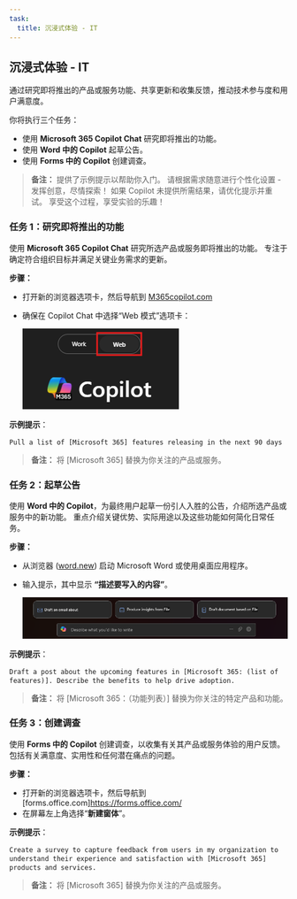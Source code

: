 ```yaml
---
task:
  title: 沉浸式体验 - IT
---
```


## 沉浸式体验 - IT

通过研究即将推出的产品或服务功能、共享更新和收集反馈，推动技术参与度和用户满意度。  

你将执行三个任务：  

- 使用 **Microsoft 365 Copilot Chat** 研究即将推出的功能。  
- 使用 **Word 中的 Copilot** 起草公告。  
- 使用 **Forms 中的 Copilot** 创建调查。  

> **备注：** 提供了示例提示以帮助你入门。 请根据需求随意进行个性化设置 - 发挥创意，尽情探索！ 如果 Copilot 未提供所需结果，请优化提示并重试。 享受这个过程，享受实验的乐趣！

### 任务 1：研究即将推出的功能  

使用 **Microsoft 365 Copilot Chat** 研究所选产品或服务即将推出的功能。 专注于确定符合组织目标并满足关键业务需求的更新。  

**步骤：**

- 打开新的浏览器选项卡，然后导航到 [M365copilot.com](https://m365copilot.com/)
- 确保在 Copilot Chat 中选择“Web 模式”选项卡：

    ![显示 Web 模式选项卡的屏幕截图。](../Prompts/Media/web-mode.png)

**示例提示**：

```text
Pull a list of [Microsoft 365] features releasing in the next 90 days
```

> **备注：** 将 [Microsoft 365] 替换为你关注的产品或服务。

### 任务 2：起草公告  

使用 **Word 中的 Copilot**，为最终用户起草一份引人入胜的公告，介绍所选产品或服务中的新功能。 重点介绍关键优势、实际用途以及这些功能如何简化日常任务。  

**步骤：**

- 从浏览器 ([word.new](https://word.new)) 启动 Microsoft Word 或使用桌面应用程序。
- 输入提示，其中显示 **“描述要写入的内容”**。

    ![显示 Word 中的 Copilot 的屏幕截图。](../Prompts/Media/draft-with-copilot.png)

**示例提示**：

```text
Draft a post about the upcoming features in [Microsoft 365: (list of features)]. Describe the benefits to help drive adoption. 
```

> **备注：** 将 [Microsoft 365：（功能列表）] 替换为你关注的特定产品和功能。

### 任务 3：创建调查  

使用 **Forms 中的 Copilot** 创建调查，以收集有关其产品或服务体验的用户反馈。 包括有关满意度、实用性和任何潜在痛点的问题。  

**步骤：**

- 打开新的浏览器选项卡，然后导航到 [forms.office.com]https://forms.office.com/
- 在屏幕左上角选择“**新建窗体**”。

**示例提示**：

```text
Create a survey to capture feedback from users in my organization to understand their experience and satisfaction with [Microsoft 365] products and services.
```

> **备注：** 将 [Microsoft 365] 替换为你关注的产品或服务。
